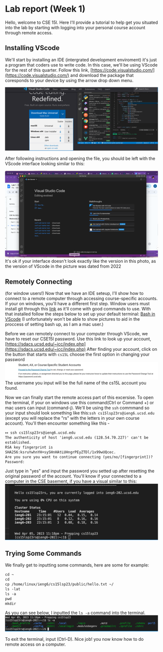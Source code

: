 # Lab report (Week 1)

Hello, welcome to CSE 15l. Here I'll provide a tutorial to help get you situated into the lab by starting with logging into your personal course account through remote access.

## Installing VScode
We'll start by installing an IDE (intergrated development enviroment) it's just a program that coders use to write code. In this case, we'll be using VScode for the rest of this quarter. Follow this link, [https://code.visualstudio.com/](https://code.visualstudio.com/) and download the package that coresponds to your device by using the arrow drop down menu.

![Image](Image1.png)

After following instructions and opening the file, you should be left with the VScode interface looking similar to this:

![Image](image8.png)
It's ok if your interface doesn't look exactly like the version in this photo, as the version of VScode in the picture was dated from 2022

## Remotely Connecting 
(for window users!)
Now that we have an IDE seteup, I'll show how to connect to a remote computer through accessing course-specific accounts. If your on windows, you'll have a different first step. Window users must install git through this [link](https://gitforwindows.org/) as it'll come with good commands to use. With that installed follow the steps below to set up your default terminal: [Bash in VScode](https://stackoverflow.com/questions/42606837/how-do-i-use-bash-on-windows-from-the-visual-studio-code-integrated-terminal/50527994#50527994) (I unfortunately won't be able to show pictures to aid in the proccess of setting bash up, as I am a mac user.) 

Before we can remotely connect to your computer through VScode, we have to reset our CSE15l password. Use this link to look up your account, [https://sdacs.ucsd.edu/~icc/index.php](https://sdacs.ucsd.edu/~icc/index.php) After finding your account, click on the button that starts with `cs15L`
choose the first option in changing your password
![Image](image4.png)
The username you input will be the full name of the cs15L account you found.

Now we can finally start the remote access part of this excersise. To open the terminal, if your on windows use this command(Ctrl or Command +) or mac users can input (command-j). We'll be using the `ssh` commmand so your input should look something like this:`ssh cs15lsp23rs@ieng6.ucsd.edu` (except you will replace the "rs" with the letters in your own course account). You'll then encounter something like this - 
```
⤇ ssh cs15lsp23rs@ieng6.ucsd.edu
The authenticity of host 'ieng6.ucsd.edu (128.54.70.227)' can't be established.
RSA key fingerprint is SHA256:ksruYwhnYH+sySHnHAtLUHngrPEyZTDl/1x99wUQcec.
Are you sure you want to continue connecting (yes/no/[fingerprint])?
Password: 
``` 

Just type in "yes" and input the password you setted up after resetting the original password of the account. You'll know if your connected to a computer in the CSE basement, if you have a visual similar to this:
![Image](image3.png)

## Trying Some Commands
We finally get to inputting some commands, here are some for example:
```
cd ~
cd
cp /home/linux/ieng6/cs15lsp23/public/hello.txt ~/
ls -lat
ls -a
pwd
mkdir
```
As you can see below, I inputted the `ls -a` command into the terminal.
![Image](image2.png)

To exit the terminal, input (Ctrl-D).
Nice job! you now know how to do remote access on a computer.
